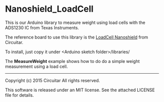 Nanoshield_LoadCell
===================

This is our Arduino library to measure weight using load cells with the ADS1230 IC from Texas Instruments.

The reference board to use this library is the [LoadCell Nanoshield](https://www.circuitar.com.br/en/nanoshields/modules/loadcell/) from Circuitar.

To install, just copy it under &lt;Arduino sketch folder&gt;/libraries/

The **MeasureWeight** example shows how to do do a simple weight measurement using a load cell.

---
Copyright (c) 2015 Circuitar
All rights reserved.

This software is released under an MIT license. See the attached LICENSE file for details.
